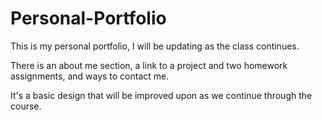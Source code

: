# Personal-Portfolio

This is my personal portfolio, I will be updating as the class continues.

There is an about me section, a link to a project and two homework assignments, and ways to contact me.

It's a basic design that will be improved upon as we continue through the course.